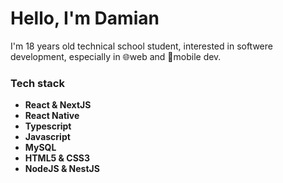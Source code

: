 # **Hello, I'm Damian**

I'm 18 years old technical school student, interested in softwere development, especially in 🌐web and 📱mobile dev.

### **Tech stack**

- **React & NextJS**
- **React Native**
- **Typescript**
- **Javascript**
- **MySQL**
- **HTML5 & CSS3**
- **NodeJS & NestJS**
